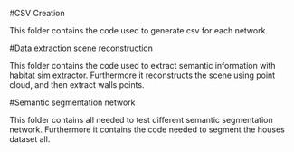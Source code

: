 #CSV Creation

This folder contains the code used to generate csv for each network. 

#Data extraction scene reconstruction

This folder contains the code used to extract semantic information with habitat sim extractor. 
Furthermore it reconstructs the scene using point cloud, and then extract walls points. 

#Semantic segmentation network 

This folder contains all needed to test different semantic segmentation network. 
Furthermore it contains the code needed to segment the houses dataset all. 


